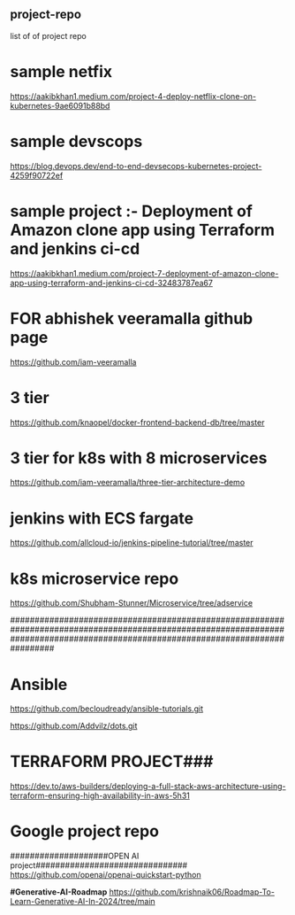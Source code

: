 ## project-repo
list of of project repo

# sample netfix
https://aakibkhan1.medium.com/project-4-deploy-netflix-clone-on-kubernetes-9ae6091b88bd

# sample devscops
https://blog.devops.dev/end-to-end-devsecops-kubernetes-project-4259f90722ef

# sample project :- Deployment of Amazon clone app using Terraform and jenkins ci-cd
https://aakibkhan1.medium.com/project-7-deployment-of-amazon-clone-app-using-terraform-and-jenkins-ci-cd-32483787ea67

# FOR abhishek veeramalla github page
https://github.com/iam-veeramalla

# 3 tier
https://github.com/knaopel/docker-frontend-backend-db/tree/master

# 3 tier for k8s with 8 microservices
https://github.com/iam-veeramalla/three-tier-architecture-demo


# jenkins with ECS fargate
https://github.com/allcloud-io/jenkins-pipeline-tutorial/tree/master

# k8s microservice repo
https://github.com/Shubham-Stunner/Microservice/tree/adservice

#################################################################################################################################################################################
# Ansible 
https://github.com/becloudready/ansible-tutorials.git

https://github.com/Addvilz/dots.git



# TERRAFORM PROJECT###
https://dev.to/aws-builders/deploying-a-full-stack-aws-architecture-using-terraform-ensuring-high-availability-in-aws-5h31

# Google project repo



####################OPEN AI project###############################
https://github.com/openai/openai-quickstart-python

**#Generative-AI-Roadmap**
https://github.com/krishnaik06/Roadmap-To-Learn-Generative-AI-In-2024/tree/main
